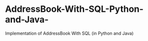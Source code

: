 # AddressBook-With-SQL-Python-and-Java-
Implementation of AddressBook With SQL (in Python and Java)

